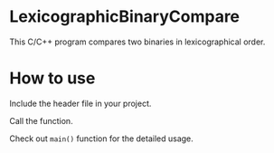# LexicographicBinaryCompare
This C/C++ program compares two binaries in lexicographical order.

# How to use

Include the header file in your project.

Call the function.

Check out `main()` function for the detailed usage.
